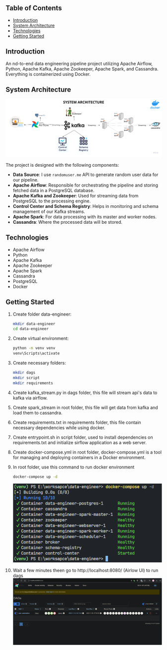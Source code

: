 ## Table of Contents
- [Introduction](#introduction)
- [System Architecture](#system-architecture)
- [Technologies](#technologies)
- [Getting Started](#getting-started)

## Introduction
An nd-to-end data engineering pipeline project utilizing Apache Airflow, Python, Apache Kafka, Apache Zookeeper, Apache Spark, and Cassandra. Everything is containerized using Docker.


## System Architecture
![System Architecture](https://github.com/NQP27/data-engineer-project/blob/main/images/system_architecture.png)

The project is designed with the following components:

- **Data Source**: I use `randomuser.me` API to generate random user data for our pipeline.
- **Apache Airflow**: Responsible for orchestrating the pipeline and storing fetched data in a PostgreSQL database.
- **Apache Kafka and Zookeeper**: Used for streaming data from PostgreSQL to the processing engine.
- **Control Center and Schema Registry**: Helps in monitoring and schema management of our Kafka streams.
- **Apache Spark**: For data processing with its master and worker nodes.
- **Cassandra**: Where the processed data will be stored.

## Technologies

- Apache Airflow
- Python
- Apache Kafka
- Apache Zookeeper
- Apache Spark
- Cassandra
- PostgreSQL
- Docker

## Getting Started

1. Create folder data-engineer:
    ```bash
    mkdir data-engineer
    cd data-engineer
    ```

2. Create virtual environment:
    ```bash
    python -m venv venv
    venv\Scripts\activate
    ```

3. Create necessary folders:
    ```bash
    mkdir dags
    mkdir script
    mkdir requirements
    ```
4. Create kafka_stream.py in dags folder, this file will stream api's data to kafka via airflow.
5. Create spark_stream in root folder, this file will get data from kafka and load them to cassandra.
6. Create requirements.txt in requirements folder, this file contain necessary dependencies while using docker. 
7. Create entrypoint.sh in script folder, used to install dependencies on requirements.txt and initialize sirflow application as a web server.
8. Create docker-compose.yml in root folder, docker-compose.yml is a tool for managing and deploying containers in a Docker environment.
9. In root folder, use this command to run docker environment
     ```bash
    docker-compose up -d
    ```
    ![Run Docker](https://github.com/NQP27/data-engineer-project/blob/main/images/docker-compose-up.png)
10. Wait a few minutes theen go to http://localhost:8080/ (Airlow UI) to run dags
      ![Airflow UI](https://github.com/NQP27/data-engineer-project/blob/main/images/airflow-ui.png)
